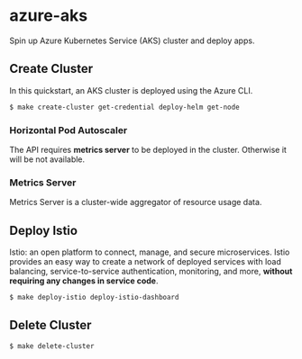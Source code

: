 # azure-aks

Spin up Azure Kubernetes Service (AKS) cluster and deploy apps.

## Create Cluster

In this quickstart, an AKS cluster is deployed using the Azure CLI.

```bash
$ make create-cluster get-credential deploy-helm get-node
```

### Horizontal Pod Autoscaler

The API requires __**metrics server**__ to be deployed in the cluster. Otherwise it will be not available. 

### Metrics Server

Metrics Server is a cluster-wide aggregator of resource usage data.

## Deploy Istio

Istio: an open platform to connect, manage, and secure microservices. Istio provides an easy way to create a network of deployed services with load balancing, service-to-service authentication, monitoring, and more, __**without requiring any changes in service code**__.

```bash
$ make deploy-istio deploy-istio-dashboard
```

## Delete Cluster

```bash
$ make delete-cluster
```
